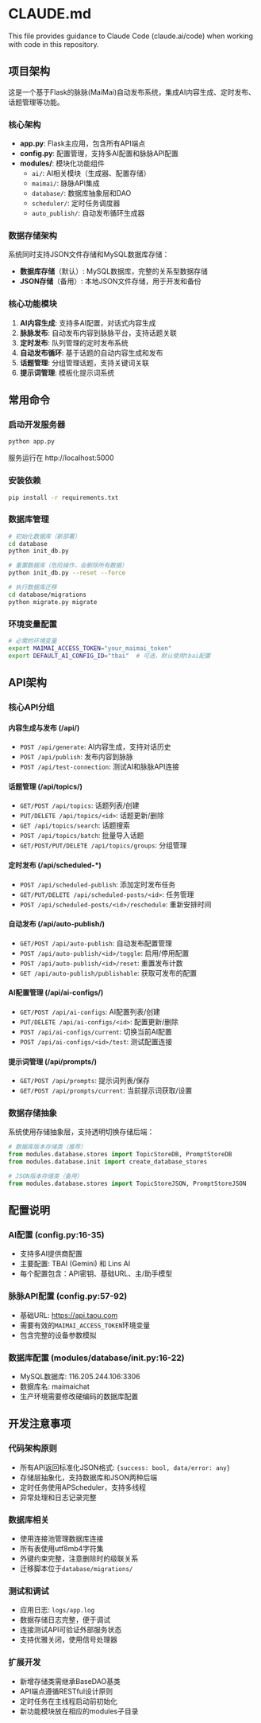# CLAUDE.md

This file provides guidance to Claude Code (claude.ai/code) when working with code in this repository.

## 项目架构

这是一个基于Flask的脉脉(MaiMai)自动发布系统，集成AI内容生成、定时发布、话题管理等功能。

### 核心架构

- **app.py**: Flask主应用，包含所有API端点
- **config.py**: 配置管理，支持多AI配置和脉脉API配置
- **modules/**: 模块化功能组件
  - `ai/`: AI相关模块（生成器、配置存储）
  - `maimai/`: 脉脉API集成
  - `database/`: 数据库抽象层和DAO
  - `scheduler/`: 定时任务调度器
  - `auto_publish/`: 自动发布循环生成器

### 数据存储架构

系统同时支持JSON文件存储和MySQL数据库存储：

- **数据库存储**（默认）: MySQL数据库，完整的关系型数据存储
- **JSON存储**（备用）: 本地JSON文件存储，用于开发和备份

### 核心功能模块

1. **AI内容生成**: 支持多AI配置，对话式内容生成
2. **脉脉发布**: 自动发布内容到脉脉平台，支持话题关联
3. **定时发布**: 队列管理的定时发布系统
4. **自动发布循环**: 基于话题的自动内容生成和发布
5. **话题管理**: 分组管理话题，支持关键词关联
6. **提示词管理**: 模板化提示词系统

## 常用命令

### 启动开发服务器
```bash
python app.py
```
服务运行在 http://localhost:5000

### 安装依赖
```bash
pip install -r requirements.txt
```

### 数据库管理
```bash
# 初始化数据库（新部署）
cd database
python init_db.py

# 重置数据库（危险操作，会删除所有数据）
python init_db.py --reset --force

# 执行数据库迁移
cd database/migrations
python migrate.py migrate
```

### 环境变量配置
```bash
# 必需的环境变量
export MAIMAI_ACCESS_TOKEN="your_maimai_token"
export DEFAULT_AI_CONFIG_ID="tbai"  # 可选，默认使用tbai配置
```

## API架构

### 核心API分组

#### 内容生成与发布 (/api/)
- `POST /api/generate`: AI内容生成，支持对话历史
- `POST /api/publish`: 发布内容到脉脉
- `POST /api/test-connection`: 测试AI和脉脉API连接

#### 话题管理 (/api/topics/)
- `GET/POST /api/topics`: 话题列表/创建
- `PUT/DELETE /api/topics/<id>`: 话题更新/删除
- `GET /api/topics/search`: 话题搜索
- `POST /api/topics/batch`: 批量导入话题
- `GET/POST/PUT/DELETE /api/topics/groups`: 分组管理

#### 定时发布 (/api/scheduled-*)
- `POST /api/scheduled-publish`: 添加定时发布任务
- `GET/PUT/DELETE /api/scheduled-posts/<id>`: 任务管理
- `POST /api/scheduled-posts/<id>/reschedule`: 重新安排时间

#### 自动发布 (/api/auto-publish/)
- `GET/POST /api/auto-publish`: 自动发布配置管理
- `POST /api/auto-publish/<id>/toggle`: 启用/停用配置
- `POST /api/auto-publish/<id>/reset`: 重置发布计数
- `GET /api/auto-publish/publishable`: 获取可发布的配置

#### AI配置管理 (/api/ai-configs/)
- `GET/POST /api/ai-configs`: AI配置列表/创建
- `PUT/DELETE /api/ai-configs/<id>`: 配置更新/删除
- `POST /api/ai-configs/current`: 切换当前AI配置
- `POST /api/ai-configs/<id>/test`: 测试配置连接

#### 提示词管理 (/api/prompts/)
- `GET/POST /api/prompts`: 提示词列表/保存
- `GET/POST /api/prompts/current`: 当前提示词获取/设置

### 数据存储抽象

系统使用存储抽象层，支持透明切换存储后端：

```python
# 数据库版本存储类（推荐）
from modules.database.stores import TopicStoreDB, PromptStoreDB
from modules.database.init import create_database_stores

# JSON版本存储类（备用）
from modules.database.stores import TopicStoreJSON, PromptStoreJSON
```

## 配置说明

### AI配置 (config.py:16-35)
- 支持多AI提供商配置
- 主要配置: TBAI (Gemini) 和 Lins AI
- 每个配置包含：API密钥、基础URL、主/助手模型

### 脉脉API配置 (config.py:57-92)
- 基础URL: https://api.taou.com
- 需要有效的`MAIMAI_ACCESS_TOKEN`环境变量
- 包含完整的设备参数模拟

### 数据库配置 (modules/database/init.py:16-22)
- MySQL数据库: 116.205.244.106:3306
- 数据库名: maimaichat
- 生产环境需要修改硬编码的数据库配置

## 开发注意事项

### 代码架构原则
- 所有API返回标准化JSON格式: `{success: bool, data/error: any}`
- 存储层抽象化，支持数据库和JSON两种后端
- 定时任务使用APScheduler，支持多线程
- 异常处理和日志记录完整

### 数据库相关
- 使用连接池管理数据库连接
- 所有表使用utf8mb4字符集
- 外键约束完整，注意删除时的级联关系
- 迁移脚本位于`database/migrations/`

### 测试和调试
- 应用日志: `logs/app.log`
- 数据存储日志完整，便于调试
- 连接测试API可验证外部服务状态
- 支持优雅关闭，使用信号处理器

### 扩展开发
- 新增存储类需继承BaseDAO基类
- API端点遵循RESTful设计原则
- 定时任务在主线程启动前初始化
- 新功能模块放在相应的modules子目录